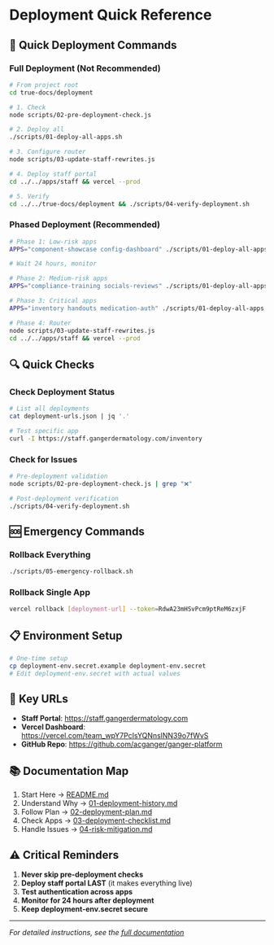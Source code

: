 # Deployment Quick Reference

## 🚀 Quick Deployment Commands

### Full Deployment (Not Recommended)
```bash
# From project root
cd true-docs/deployment

# 1. Check
node scripts/02-pre-deployment-check.js

# 2. Deploy all
./scripts/01-deploy-all-apps.sh

# 3. Configure router
node scripts/03-update-staff-rewrites.js

# 4. Deploy staff portal
cd ../../apps/staff && vercel --prod

# 5. Verify
cd ../../true-docs/deployment && ./scripts/04-verify-deployment.sh
```

### Phased Deployment (Recommended)
```bash
# Phase 1: Low-risk apps
APPS="component-showcase config-dashboard" ./scripts/01-deploy-all-apps.sh

# Wait 24 hours, monitor

# Phase 2: Medium-risk apps
APPS="compliance-training socials-reviews" ./scripts/01-deploy-all-apps.sh

# Phase 3: Critical apps
APPS="inventory handouts medication-auth" ./scripts/01-deploy-all-apps.sh

# Phase 4: Router
node scripts/03-update-staff-rewrites.js
cd ../../apps/staff && vercel --prod
```

## 🔍 Quick Checks

### Check Deployment Status
```bash
# List all deployments
cat deployment-urls.json | jq '.'

# Test specific app
curl -I https://staff.gangerdermatology.com/inventory
```

### Check for Issues
```bash
# Pre-deployment validation
node scripts/02-pre-deployment-check.js | grep "❌"

# Post-deployment verification
./scripts/04-verify-deployment.sh
```

## 🆘 Emergency Commands

### Rollback Everything
```bash
./scripts/05-emergency-rollback.sh
```

### Rollback Single App
```bash
vercel rollback [deployment-url] --token=RdwA23mHSvPcm9ptReM6zxjF
```

## 📋 Environment Setup

```bash
# One-time setup
cp deployment-env.secret.example deployment-env.secret
# Edit deployment-env.secret with actual values
```

## 🔗 Key URLs

- **Staff Portal**: https://staff.gangerdermatology.com
- **Vercel Dashboard**: https://vercel.com/team_wpY7PcIsYQNnslNN39o7fWvS
- **GitHub Repo**: https://github.com/acganger/ganger-platform

## 📚 Documentation Map

1. Start Here → [README.md](./README.md)
2. Understand Why → [01-deployment-history.md](./01-deployment-history.md)
3. Follow Plan → [02-deployment-plan.md](./02-deployment-plan.md)
4. Check Apps → [03-deployment-checklist.md](./03-deployment-checklist.md)
5. Handle Issues → [04-risk-mitigation.md](./04-risk-mitigation.md)

## ⚠️ Critical Reminders

1. **Never skip pre-deployment checks**
2. **Deploy staff portal LAST** (it makes everything live)
3. **Test authentication across apps**
4. **Monitor for 24 hours after deployment**
5. **Keep deployment-env.secret secure**

---
*For detailed instructions, see the [full documentation](./README.md)*